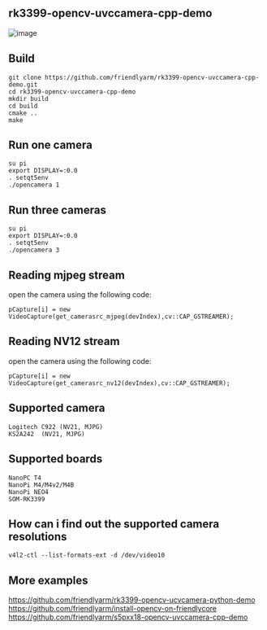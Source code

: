## **rk3399-opencv-uvccamera-cpp-demo**

![image](https://github.com/friendlyarm/rk3399-opencv-uvccamera-cpp-demo/raw/master/sample.png)

Build
------------
```
git clone https://github.com/friendlyarm/rk3399-opencv-uvccamera-cpp-demo.git
cd rk3399-opencv-uvccamera-cpp-demo
mkdir build
cd build
cmake ..
make
```

Run one camera
------------
```
su pi
export DISPLAY=:0.0
. setqt5env
./opencamera 1
```

Run three cameras
------------
```
su pi
export DISPLAY=:0.0
. setqt5env
./opencamera 3
```

Reading mjpeg stream
------------
open the camera using the following code:
```
pCapture[i] = new VideoCapture(get_camerasrc_mjpeg(devIndex),cv::CAP_GSTREAMER);
```

Reading NV12 stream
------------
open the camera using the following code:
```
pCapture[i] = new VideoCapture(get_camerasrc_nv12(devIndex),cv::CAP_GSTREAMER);
```

Supported camera
------------
```
Logitech C922 (NV21, MJPG)
KS2A242  (NV21, MJPG)
```

Supported boards
------------
```
NanoPC T4
NanoPi M4/M4v2/M4B
NanoPi NEO4
SOM-RK3399
```

How can i find out the supported camera resolutions
------------
```
v4l2-ctl --list-formats-ext -d /dev/video10
```

More examples
------------
https://github.com/friendlyarm/rk3399-opencv-ucvcamera-python-demo  
https://github.com/friendlyarm/install-opencv-on-friendlycore  
https://github.com/friendlyarm/s5pxx18-opencv-uvccamera-cpp-demo  

